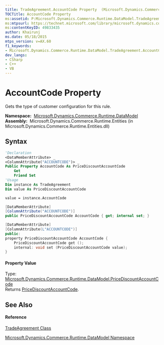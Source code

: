 ```yaml
---
title: TradeAgreement.AccountCode Property  (Microsoft.Dynamics.Commerce.Runtime.DataModel)
TOCTitle: AccountCode Property
ms:assetid: P:Microsoft.Dynamics.Commerce.Runtime.DataModel.TradeAgreement.AccountCode
ms:mtpsurl: https://technet.microsoft.com/library/microsoft.dynamics.commerce.runtime.datamodel.tradeagreement.accountcode(v=AX.60)
ms:contentKeyID: 49833435
author: Khairunj
ms.date: 05/18/2015
mtps_version: v=AX.60
f1_keywords:
- Microsoft.Dynamics.Commerce.Runtime.DataModel.TradeAgreement.AccountCode
dev_langs:
- CSharp
- C++
- VB
---
```


# AccountCode Property

Gets the type of customer configuration for this rule.

**Namespace:**  [Microsoft.Dynamics.Commerce.Runtime.DataModel](microsoft-dynamics-commerce-runtime-datamodel-namespace.md)  
**Assembly:**  Microsoft.Dynamics.Commerce.Runtime.Entities (in Microsoft.Dynamics.Commerce.Runtime.Entities.dll)

## Syntax

``` vb
'Declaration
<DataMemberAttribute> _
<ColumnAttribute("ACCOUNTCODE")> _
Public Property AccountCode As PriceDiscountAccountCode
    Get
    Friend Set
'Usage
Dim instance As TradeAgreement
Dim value As PriceDiscountAccountCode

value = instance.AccountCode
```

``` csharp
[DataMemberAttribute]
[ColumnAttribute("ACCOUNTCODE")]
public PriceDiscountAccountCode AccountCode { get; internal set; }
```

``` c++
[DataMemberAttribute]
[ColumnAttribute(L"ACCOUNTCODE")]
public:
property PriceDiscountAccountCode AccountCode {
    PriceDiscountAccountCode get ();
    internal: void set (PriceDiscountAccountCode value);
}
```

#### Property Value

Type: [Microsoft.Dynamics.Commerce.Runtime.DataModel.PriceDiscountAccountCode](pricediscountaccountcode-enumeration-microsoft-dynamics-commerce-runtime-datamodel.md)  
Returns [PriceDiscountAccountCode](pricediscountaccountcode-enumeration-microsoft-dynamics-commerce-runtime-datamodel.md).  

## See Also

#### Reference

[TradeAgreement Class](tradeagreement-class-microsoft-dynamics-commerce-runtime-datamodel.md)

[Microsoft.Dynamics.Commerce.Runtime.DataModel Namespace](microsoft-dynamics-commerce-runtime-datamodel-namespace.md)

